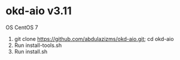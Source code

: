 # okd-aio v3.11

OS CentOS 7

1. git clone https://github.com/abdulazizms/okd-aio.git; cd okd-aio
2. Run install-tools.sh
3. Run install.sh
